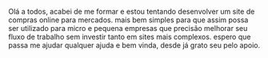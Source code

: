 Olá a todos, acabei de me formar e estou tentando desenvolver
um site de compras online para mercados. mais bem simples 
para que assim possa ser utilizado para micro e pequena empresas
que precisão melhorar seu fluxo de trabalho sem investir tanto
em sites mais complexos. espero que passa me ajudar qualquer 
ajuda e bem vinda, desde já grato seu pelo apoio.
